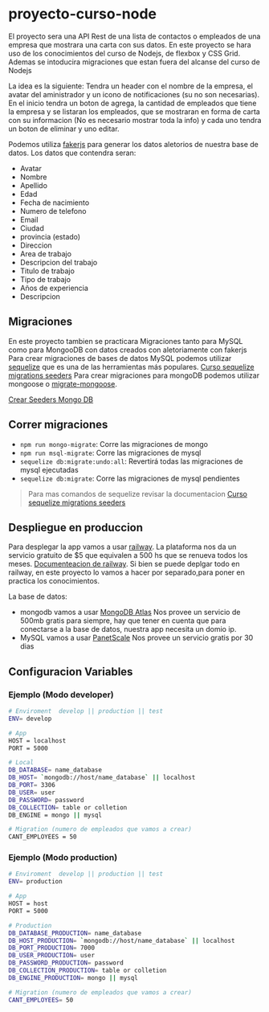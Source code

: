 # proyecto-curso-node

El proyecto sera una API Rest de una lista de contactos o empleados de una empresa que mostrara una carta con sus datos. 
En este proyecto se hara uso de los conocimientos del curso de Nodejs, de flexbox y CSS Grid.
Ademas se intoducira migraciones que estan fuera del alcanse del curso de Nodejs

La idea es la siguiente:
Tendra un header con el nombre de la empresa, el avatar del aministrador y un icono de notificaciones (su no son necesarias).
En el inicio tendra un boton de agrega, la cantidad de empleados que tiene la empresa y se listaran los empleados, que se mostraran en forma de carta con su informacion (No es necesario mostrar toda la info) y cada uno tendra un boton de eliminar y uno editar. 

Podemos utiliza [fakerjs](https://fakerjs.dev/api/) para generar los datos aletorios de nuestra base de datos.
Los datos que contendra seran:
* Avatar
* Nombre
* Apellido  
* Edad
* Fecha de nacimiento
* Numero de telefono
* Email
* Ciudad
* provincia (estado)
* Direccion
* Area de trabajo
* Descripcion del trabajo
* Titulo de trabajo 
* Tipo de trabajo
* Años de experiencia
* Descripcion 

## Migraciones 
En este proyecto tambien se practicara Migraciones tanto para MySQL como para MongooDB con datos creados con aletoriamente con fakerjs
Para crear migraciones de bases de datos MySQL podemos utilizar [sequelize](https://sequelize.org/) que es una de las herramientas más populares.
[Curso sequelize migrations seeders](https://github.com/japsolo/curso-sequelize-migrations-seeders)
Para crear migraciones para mongoDB podemos utilizar mongoose o [migrate-mongoose](https://www.npmjs.com/package/migrate-mongoose).   

[Crear Seeders Mongo DB](https://ronaldl337.wordpress.com/2020/06/20/crear-seeders-en-node-js-y-mongo-db/)

## Correr migraciones 

-  `npm run mongo-migrate`: Corre las migraciones de mongo 
-  `npm run msql-migrate`: Corre las migraciones de mysql
-  `sequelize db:migrate:undo:all`: Revertirá todas las migraciones de mysql ejecutadas 
-  `sequelize db:migrate`: Corre las migraciones de mysql pendientes 

> Para mas comandos de sequelize revisar la documentacion [Curso sequelize migrations seeders](https://github.com/japsolo/curso-sequelize-migrations-seeders)

## Despliegue en produccion 
Para desplegar la app vamos a usar [railway](https://railway.app/).
La plataforma nos da un servicio gratuito de $5 que equivalen a 500 hs que se renueva todos los meses. 
[Documenteacion de railway](https://docs.railway.app/).
Si bien se puede deplgar todo en railway, en este proyecto lo vamos a hacer por separado,para poner en practica los conocimientos.

La base de datos: 
   - mongodb vamos a usar [MongoDB Atlas](https://www.mongodb.com/cloud/atlas/register)
      Nos provee un servicio de 500mb gratis para siempre, hay que tener en cuenta que para conectarse a la base de datos, nuestra app necesita un domio ip.
   - MySQL vamos a usar [PanetScale](https://planetscale.com/)
      Nos provee un servicio gratis por 30 dias
## Configuracion Variables 
### Ejemplo (Modo developer)
``` Bash
# Enviroment  develop || production || test
ENV= develop 

# App  
HOST = localhost
PORT = 5000

# Local  
DB_DATABASE= name_database
DB_HOST= `mongodb://host/name_database` || localhost
DB_PORT= 3306
DB_USER= user
DB_PASSWORD= password
DB_COLLECTION= table or colletion
DB_ENGINE = mongo || mysql

# Migration (numero de empleados que vamos a crear)  
CANT_EMPLOYEES = 50
```

### Ejemplo (Modo production)
``` Bash
# Enviroment  develop || production || test
ENV= production 

# App  
HOST = host
PORT = 5000

# Production   
DB_DATABASE_PRODUCTION= name_database
DB_HOST_PRODUCTION= `mongodb://host/name_database` || localhost
DB_PORT_PRODUCTION= 7000
DB_USER_PRODUCTION= user
DB_PASSWORD_PRODUCTION= password
DB_COLLECTION_PRODUCTION= table or colletion
DB_ENGINE_PRODUCTION= mongo || mysql

# Migration (numero de empleados que vamos a crear)  
CANT_EMPLOYEES= 50
```
